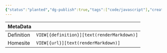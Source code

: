 ```yaml
---
{"status":"planted","dg-publish":true,"tags":["code/javascript"],"creation_date":"2024-05-03 21:57","definition":"It is simply an NPM package runner. It allows developers to execute any Javascript Package available on the NPM registry without even installing it.","ms-learn-url":"undefined","url":"https://docs.npmjs.com/cli/v8/commands/npx","permalink":"/code/node-package-e-xecute/","dgPassFrontmatter":true}
---
```


| MetaData   |                                            |
| ---------- | ------------------------------------------ |
| Definition | `VIEW[{definition}][text(renderMarkdown)]` |
| Homesite   | `VIEW[{url}][text(renderMarkdown)]`        |


